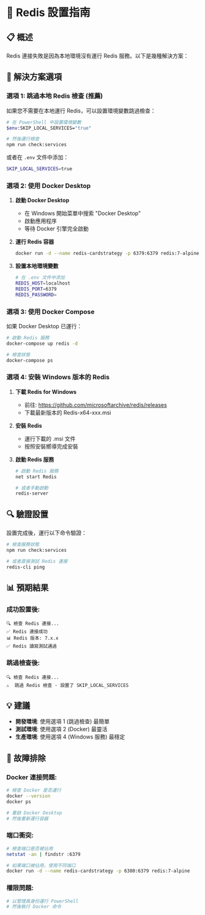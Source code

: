 # 🔧 Redis 設置指南

## 📋 **概述**

Redis 連接失敗是因為本地環境沒有運行 Redis 服務。以下是幾種解決方案：

## 🚀 **解決方案選項**

### **選項 1: 跳過本地 Redis 檢查 (推薦)**

如果您不需要在本地運行 Redis，可以設置環境變數跳過檢查：

```bash
# 在 PowerShell 中設置環境變數
$env:SKIP_LOCAL_SERVICES="true"

# 然後運行檢查
npm run check:services
```

或者在 `.env` 文件中添加：

```bash
SKIP_LOCAL_SERVICES=true
```

### **選項 2: 使用 Docker Desktop**

1. **啟動 Docker Desktop**

   - 在 Windows 開始菜單中搜索 "Docker Desktop"
   - 啟動應用程序
   - 等待 Docker 引擎完全啟動

2. **運行 Redis 容器**

   ```bash
   docker run -d --name redis-cardstrategy -p 6379:6379 redis:7-alpine
   ```

3. **設置本地環境變數**
   ```bash
   # 在 .env 文件中添加
   REDIS_HOST=localhost
   REDIS_PORT=6379
   REDIS_PASSWORD=
   ```

### **選項 3: 使用 Docker Compose**

如果 Docker Desktop 已運行：

```bash
# 啟動 Redis 服務
docker-compose up redis -d

# 檢查狀態
docker-compose ps
```

### **選項 4: 安裝 Windows 版本的 Redis**

1. **下載 Redis for Windows**

   - 前往: https://github.com/microsoftarchive/redis/releases
   - 下載最新版本的 Redis-x64-xxx.msi

2. **安裝 Redis**

   - 運行下載的 .msi 文件
   - 按照安裝嚮導完成安裝

3. **啟動 Redis 服務**

   ```bash
   # 啟動 Redis 服務
   net start Redis

   # 或者手動啟動
   redis-server
   ```

## 🔍 **驗證設置**

設置完成後，運行以下命令驗證：

```bash
# 檢查服務狀態
npm run check:services

# 或者直接測試 Redis 連接
redis-cli ping
```

## 📊 **預期結果**

### **成功設置後**:

```
🔍 檢查 Redis 連接...
✅ Redis 連接成功
📊 Redis 版本: 7.x.x
✅ Redis 讀寫測試通過
```

### **跳過檢查後**:

```
🔍 檢查 Redis 連接...
⚠️  跳過 Redis 檢查 - 設置了 SKIP_LOCAL_SERVICES
```

## 💡 **建議**

- **開發環境**: 使用選項 1 (跳過檢查) 最簡單
- **測試環境**: 使用選項 2 (Docker) 最靈活
- **生產環境**: 使用選項 4 (Windows 服務) 最穩定

## 🚨 **故障排除**

### **Docker 連接問題**:

```bash
# 檢查 Docker 是否運行
docker --version
docker ps

# 重啟 Docker Desktop
# 然後重新運行容器
```

### **端口衝突**:

```bash
# 檢查端口是否被佔用
netstat -an | findstr :6379

# 如果端口被佔用，使用不同端口
docker run -d --name redis-cardstrategy -p 6380:6379 redis:7-alpine
```

### **權限問題**:

```bash
# 以管理員身份運行 PowerShell
# 然後執行 Docker 命令
```
